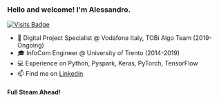 ### Hello and welcome! I'm Alessandro.

[![Visits Badge](https://badges.pufler.dev/visits/AleCervellera/AleCervellera)](https://badges.pufler.dev)

- 🏢 Digital Project Specialist @ Vodafone Italy, TOBi Algo Team (2019-Ongoing)
- 🎓 InfoCom Engineer @ University of Trento (2014-2019)
- 💻 Experience on Python, Pyspark, Keras, PyTorch, TensorFlow
- 📫 Find me on [Linkedin](https://it.linkedin.com/in/alessandro-cervellera-5a749912a)

#### Full Steam Ahead!
